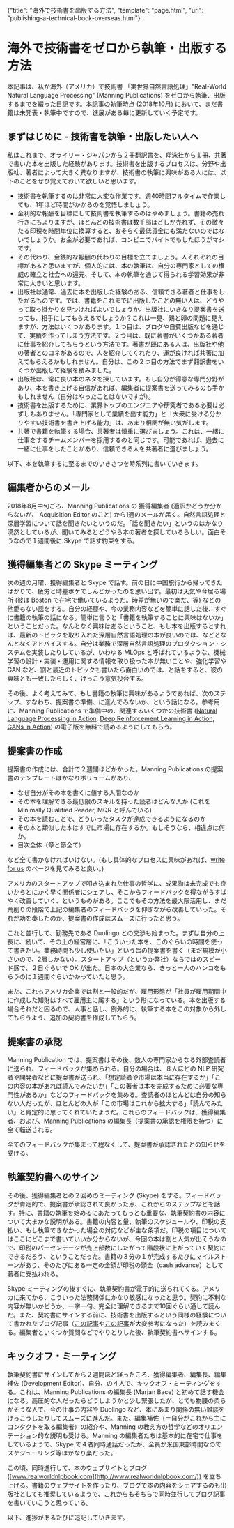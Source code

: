 {"title": "海外で技術書を出版する方法", "template": "page.html", "url": "publishing-a-technical-book-overseas.html"}

# 海外で技術書をゼロから執筆・出版する方法

本記事は、私が海外（アメリカ）で技術書 「実世界自然言語処理」"Real-World Natural Language Processing" (Manning Publications) をゼロから執筆、出版するまでを綴った日記です。本記事の執筆時点 (2018年10月) において、まだ書籍は未発表・執筆中ですので、進展がある毎に更新していく予定です。

## まずはじめに - 技術書を執筆・出版したい人へ

私はこれまで、オライリー・ジャパンから２冊翻訳書を、翔泳社から１冊、共著で書いた本を出版した経験があります。技術書を出版するプロセスは、分野や出版社、著者によって大きく異なりますが、技術書の執筆に興味がある人には、以下のことをぜひ覚えておいて欲しいと思います。

- 技術書を執筆するのは非常に大変な作業です。週40時間フルタイムで作業しても、1年ほど時間がかかるのを覚悟しましょう。
- 金利的な報酬を目標にして技術書を執筆するのはやめましょう。書籍の売れ行きにもよりますが、ほとんどの技術書は数千部ほどしか売れず、その微々たる印税を時間単位に換算すると、おそらく最低賃金にも満たないのではないでしょうか。お金が必要であれば、コンビニでバイトでもしたほうがマシです。
- その代わり、金銭的な報酬の代わりの目標を立てましょう。人それぞれの目標があると思いますが、個人的には、本の執筆は、自分の専門家としての権威の確立と社会への還元、そして、本の執筆を通じて得られる学習効果が非常に大きいと思います。
- 出版社は通常、過去に本を出版した経験のある、信頼できる著者と仕事をしたがるものです。では、書籍をこれまでに出版したことの無い人は、どうやって取っ掛かりを見つければよいでしょうか。出版社にいきなり提案書を送っても、相手にしてもらえるでしょうか？これは一見、鶏と卵の問題に見えますが、方法はいくつかあります。１つ目は、ブログや自費出版などを通じて、実績を作ってしまう方法です。２つ目は、既に著書がいくつかある著者に仕事を紹介してもらうという方法です。著書が既にある人は、出版社や他の著者とのコネがあるので、人を紹介してくれたり、運が良ければ共著に加えてもらえるかもしれません。自分は、この２つ目の方法でまず翻訳書をいくつか出版して経験を積みました。
- 出版社は、常に良い本のネタを探しています。もし自分が得意な専門分野があり、本を書き上げる自信があれば、編集者に提案書を送ってみるのも手かもしれません（自分はやったことはないですが）。
- 技術書を出版するために、業界トップのエンジニアや研究者である必要は必ずしもありません。「専門家として業績を出す能力」と「大衆に受ける分かりやすい技術書を書き上げる能力」は、あまり相関が無い気がします。
- 共著で書籍を執筆する場合、共著者は慎重に選びましょう。これは、一緒に仕事をするチームメンバーを採用するのと同じです。可能であれば、過去に一緒に仕事をしたことがあり、信頼できる人を共著者に選びましょう。

以下、本を執筆するに至るまでのいきさつを時系列に書いていきます。

## 編集者からのメール

2018年8月中旬ごろ、Manning Publications の 獲得編集者 (適訳かどうか分からないが、 Acquisition Editor のこと) から1通のメールが届く。自然言語処理と深層学習について話を聞きたいというのだ。「話を聞きたい」というのはかなり漠然としているが、聞いてみるとどうやら本の著者を探しているらしい。面白そうなので１週間後に Skype で話す約束をする。

## 獲得編集者との Skype ミーティング  

次の週の月曜、獲得編集者と Skype で話す。前の日に中国旅行から帰ってきたばかりで、疲労と時差ボケでしんどかったのを思い出す。最初は天気や今居る場所 (彼は Boston で在宅で働いているようだ。時差が無いので楽だ、等) などの他愛もない話をする。自分の経歴や、今の業務内容などを簡単に話した後、すぐに書籍の執筆の話になる。簡単に言うと「書籍を執筆することに興味はないか」ということだった。なんとなく興味はあるということ、もし本を出版するとすれば、最新のトピックを取り入れた深層自然言語処理の本が良いのでは、などとなんとなくアドバイスする。自分は業務で深層自然言語処理のプロダクション・システムを実装したりしているが、いわゆる MLOps と呼ばれているような、機械学習の設計・実装・運用に関する情報を取り扱った本が無いことや、強化学習や GAN など、割と最近のトピックも書いたら面白いのでは、と話をすると、彼の興味とも一致したらしく、けっこう意気投合する。

その後、よく考えてみて、もし書籍の執筆に興味があるようであれば、次のステップ、すなわち、提案書の準備、に進んでみないか、という話になる。参考用に、Manning Publications で準備中の、関連するいくつかの技術書 ([Natural Language Processing in Action](https://www.manning.com/books/natural-language-processing-in-action), [Deep Reinforcement Learning in Action](https://www.manning.com/books/deep-reinforcement-learning-in-action), [GANs in Action](https://www.manning.com/books/gans-in-action)) の電子版を無料で読めるようにしてもらう。

## 提案書の作成

提案書の作成には、合計で２週間ほどかかった。Manning Publications の提案書のテンプレートはかなりボリュームがあり、

- なぜ自分がその本を書くに値する人間なのか
- その本を理解できる最低限のスキルを持った読者はどんな人か (これを Minimally Qualified Reader, MQR と呼んでいる)
- その本を読むことで、どういったタスクが達成できるようになるのか
- その本と類似した本はすでに市場に存在するか。もしそうなら、相違点は何か。
- 目次全体（章と節全て）

など全て書かなければいけない。(もし具体的なプロセスに興味があれば、[write for us](https://www.manning.com/write-for-us/) のページを見てみると良い。)

アメリカのスタートアップで叩き込まれた仕事の哲学に、成果物は未完成でも良いからとにかく早く関係者にシェアし、そこからフィードバックを得ながらすばやく改善していく、というものがある。ここでもその方法を最大限活用し、まだ荒削りの段階で上記の編集者のフィードバックを仰ぎながら改善していった。それが功を奏したのか、提案書の作成はスムーズに行ったと思う。

これと並行して、勤務先である Duolingo との交渉も始まった。まずは自分の上長に、続いて、その上の経営層に、「こういった本を、このぐらいの時間を使って書きたい。業務時間も少し使いたい」という旨の提案書を書く（まだ規模が小さいので、2層しかない）。スタートアップ（というか弊社）ならではのスピード感で、２日ぐらいで OK が出た。日本の大企業なら、きっと一人のハンコをもらうのに１週間ぐらいかかっていたと思う。

また、これもアメリカ企業では割と一般的だが、雇用形態が「社員が雇用期間中に作成した知財はすべて雇用主に属する」という形になっている。本を出版する場合それだと困るので、人事と話し、例外的に、執筆する本をこの対象から外してもらうよう、追加の契約書を作成してもらう。

## 提案書の承認

Manning Publication では、提案書はその後、数人の専門家からなる外部査読者に送られ、フィードバックが集められる。自分の場合は、８人ほどの NLP 研究者や開発者などに提案書が送られ、「想定読者や市場は本当に存在するか」「この内容の本があれば読んでみたいか」「この著者は本を完成するために必要な専門性があるか」などのフィードバックを集める。査読者のほとんどは自分の知らない人だったが、ほとんどの人が「この市場はこれから拡大する」「読んでみたい」と肯定的に思ってくれていたようだ。これらのフィードバックは、獲得編集者、および、Manning Publications の編集長（提案書の承認を権限を持つ）に全て転送される。

全てのフィードバックが集まって程なくして、提案書が承認されたとの知らせを受ける。

## 執筆契約書へのサイン

その後、獲得編集者との２回めのミーティング (Skype) をする。フィードバックが肯定的で、提案書が承認されて良かった点、これからのステップなどを話す。特に、書籍の執筆を始めるにあたってもっとも重要な、執筆契約書の内容について大まかな説明がある。書籍の内容と量、執筆のスケジュールや、印税の支払い、もし執筆できなかった場合の対応などが主な条項だ。印税の項目についてはここにどこまで書いていいか分からないが、今回の本は割と人気が出そうなので、印税のパーセンテージが売上部数にしたがって階段状に上がっていく契約にできるだろう、ということだった。書籍の３分の１が完成するたびにマイルストーンがあり、そのたびにある一定の金額が印税の頭金（cash advance）として著者に支払われる。

Skype ミーティングの後すぐに、執筆契約書が電子的に送られてくる。アメリカに来てから、こういった法務関係にかなり敏感になったと思う。契約に不利な内容が無いかどうか、一字一句、完全に理解できるまで10回ぐらい通して読んだ。また、契約書にサインする前に、技術書を出版するという同様の経験について書かれたブログ記事（[この記事](http://www.aristeia.com/authorAdvice.html)や[この記事](http://www.voidspace.org.uk/python/articles/technical-writing.shtml)が大変参考になった）を読みまくる。編集者といくつか質問などでやりとりした後、執筆契約書へサインする。

## キックオフ・ミーティング

執筆契約書にサインしてから２週間ほど経ったころ、獲得編集者、編集長、編集補佐 (Development Editor)、自分、の４人で、キックオフ・ミーティングをする。これは、Manning Publications の編集長 (Marjan Bace) と初めて話す機会になる。高圧的な人だったらどうしようかと少し緊張したが、とても物腰の柔らかそうな人で、今の仕事の内容や Duolingo など、本にあまり関係の無い雑談をけっこうしたりしてスムーズに進んだ。また、編集補佐（＝自分がこれから主にコンタクトを取る編集者）の紹介や、Manning の教え方の哲学などのオリエンテーション的な説明も受ける。Manning の編集者たちは基本的に在宅で仕事をしているようで、Skype で４者同時通話だったが、全員が米国東部時間なのでスケジューリング等はかなり楽だった。

この頃、同時進行して、本のウェブサイトとブログ ([www.realworldnlpbook.com](http://www.realworldnlpbook.com/)) を立ち上げる。書籍のウェブサイトを作ったり、ブログで本の内容をシェアするのも出版社としても推奨しているようで、これからもそちらで同時並行してブログ記事を書いていこうと思っている。

以下、進捗があるたびに追記していきます。
